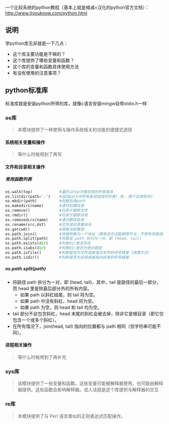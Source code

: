 一个比较系统的python教程（基本上就是缩减+汉化的python官方文档）：http://www.ityouknow.com/python.html

## 说明

学python库无非就是一下几点：

- 这个库主要功能是干嘛的？
- 这个库提供了哪些变量和函数？
- 这个库的变量和函数具体使用方法
- 有没有使用的注意事项？



## python标准库

标准库就是安装python所带的库，就像c语言安装mingw自带stdio.h一样







### os库

> 本模块提供了一种使用与操作系统相关的功能的便捷式途径

#### 系统相关变量和操作

> 等什么时候用到了再写

#### 文件和目录相关操作

##### 常用函数列表

```python
os.walk(top)			#遍历以top为根目录的所有条目
os.listdir(path='.')	#返回path中所有条目组成的列表(.和..两个目录除外)
os.mkdir(path)			#创建目录path
os.makedirs(name)		#递归创建目录
os.remove()				#仅用于删除文件
os.rmdir()				#仅用于删除目录
os.removedirs(name)		#递归删除目录
os.rename(src,dst)		#文件或目录重命名
os.getcwd()				#获取当前路径
os.path.join()			#拼接参数为一个地址（使用该方式能够跨平台，不用考虑路径分隔符）
os.path.split(path)		#将路径 path 拆分为一对，即 (head, tail)
os.path.exists(dir)		#判断dir是否存在
os.path.isabs(dir)		#判断dir是否为绝对路径
os.path.isfile()		#判断是否为文件或者指向文件的符号链接（快捷方式）
os.path.isdir()			#判断是否为目录或者指向目录的符号链接

```



##### os.path.split(path)

- 将路径 path 拆分为一对，即 (head, tail)，其中，tail 是路径的最后一部分，而 head 里是除最后部分外的所有内容。
  - 如果 path 以斜杠结尾，则 tail 将为空。
  - 如果 path 中没有斜杠，head 将为空。
  - 如果 path 为空，则 head 和 tail 均为空。
- tail 部分不会包含斜杠，head 末尾的斜杠会被去掉，除非它是根目录（即它仅包含一个或多个斜杠）。
- 在所有情况下，join(head, tail) 指向的位置都与 path 相同（但字符串可能不同）。



#### 进程相关操作

>等什么时候用到了再补充



### sys库

> 该模块提供了一些变量和函数。这些变量可能被解释器使用，也可能由解释器提供。这些函数会影响解释器。说人话就是这个库提供与解释器的交互



### re库

> 本模块提供了与 Perl 语言类似的正则表达式匹配操作。